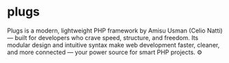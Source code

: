 # plugs
Plugs is a modern, lightweight PHP framework by Amisu Usman (Celio Natti) — built for developers who crave speed, structure, and freedom. Its modular design and intuitive syntax make web development faster, cleaner, and more connected — your power source for smart PHP projects. ⚙️
